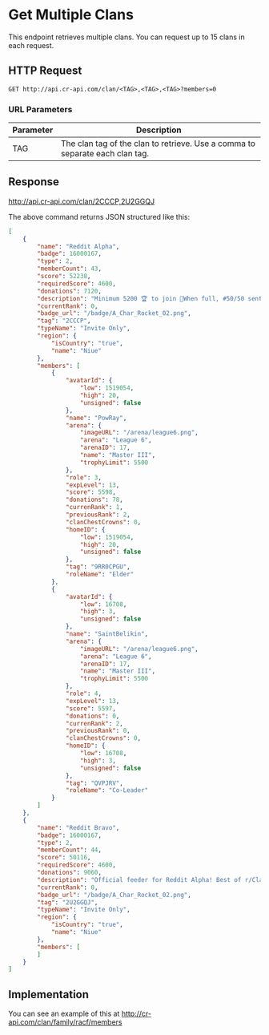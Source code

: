 # Get Multiple Clans

This endpoint retrieves multiple clans. You can request up to 15 clans in each request.

## HTTP Request

`GET http://api.cr-api.com/clan/<TAG>,<TAG>,<TAG>?members=0`

### URL Parameters

Parameter | Description
--- | ---
TAG | The clan tag of the clan to retrieve. Use a comma to separate each clan tag.

## Response

http://api.cr-api.com/clan/2CCCP,2U2GGQJ

The above command returns JSON structured like this:

```json
[
    {
        "name": "Reddit Alpha",
        "badge": 16000167,
        "type": 2,
        "memberCount": 43,
        "score": 52238,
        "requiredScore": 4600,
        "donations": 7120,
        "description": "Minimum 5200 🏆 to join 🚀When full, #50/50 sent to Reddit Bravo 🚀http://discord.gg/racf",
        "currentRank": 0,
        "badge_url": "/badge/A_Char_Rocket_02.png",
        "tag": "2CCCP",
        "typeName": "Invite Only",
        "region": {
            "isCountry": "true",
            "name": "Niue"
        },
        "members": [
            {
                "avatarId": {
                    "low": 1519054,
                    "high": 20,
                    "unsigned": false
                },
                "name": "PowRay",
                "arena": {
                    "imageURL": "/arena/league6.png",
                    "arena": "League 6",
                    "arenaID": 17,
                    "name": "Master III",
                    "trophyLimit": 5500
                },
                "role": 3,
                "expLevel": 13,
                "score": 5598,
                "donations": 78,
                "currenRank": 1,
                "previousRank": 2,
                "clanChestCrowns": 0,
                "homeID": {
                    "low": 1519054,
                    "high": 20,
                    "unsigned": false
                },
                "tag": "9RR0CPGU",
                "roleName": "Elder"
            },
            {
                "avatarId": {
                    "low": 16708,
                    "high": 3,
                    "unsigned": false
                },
                "name": "SaintBelikin",
                "arena": {
                    "imageURL": "/arena/league6.png",
                    "arena": "League 6",
                    "arenaID": 17,
                    "name": "Master III",
                    "trophyLimit": 5500
                },
                "role": 4,
                "expLevel": 13,
                "score": 5597,
                "donations": 0,
                "currenRank": 2,
                "previousRank": 0,
                "clanChestCrowns": 0,
                "homeID": {
                    "low": 16708,
                    "high": 3,
                    "unsigned": false
                },
                "tag": "QVPJRV",
                "roleName": "Co-Leader"
            }
        ]
    },
    {
        "name": "Reddit Bravo",
        "badge": 16000167,
        "type": 2,
        "memberCount": 44,
        "score": 50116,
        "requiredScore": 4600,
        "donations": 9060,
        "description": "Official feeder for Reddit Alpha! Best of r/ClashRoyale. #50 demoted at 50/50. Feeder:Reddit Charlie #2QUVVVP., 5000🏆 to join.",
        "currentRank": 0,
        "badge_url": "/badge/A_Char_Rocket_02.png",
        "tag": "2U2GGQJ",
        "typeName": "Invite Only",
        "region": {
            "isCountry": "true",
            "name": "Niue"
        },
        "members": [
        ]
    }
]
```

## Implementation

You can see an example of this at http://cr-api.com/clan/family/racf/members
